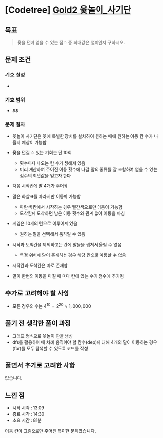 # [Codetree] [Gold2 윷놀이_사기단](https://www.codetree.ai/training-field/frequent-problems/woodstick-fraud/description?page=2&pageSize=20)

## 목표
> 윷을 던져 얻을 수 있는 점수 중 최대값은 얼마인지 구하시오.
## 문제 조건
### 기호 설명
* 
### 기호 범위
* $$
### 문제 절차
* 윷놀이 사기단은 윷에 특별한 장치를 설치하여 원하는 때에 원하는 이동 칸 수가 나올지 예상이 가능함
* 윷을 던질 수 있는 기회는 단 10회
  * 횟수마다 나오는 칸 수가 정해져 있음
  * 미리 계산하여 주어진 이동 횟수에 나갈 말의 종류를 잘 조합하여 얻을 수 있는 점수의 최댓값을 얻고자 한다

* 처음 시작칸에 말 4개가 주어짐
* 말은 화살표를 따라서만 이동이 가능함
  * 파란색 칸에서 시작하는 경우 빨간색으로만 이동이 가능함
  * 도착칸에 도착하면 남은 이동 횟수와 관계 없이 이동을 마침
* 게임은 10개의 턴으로 이루어져 있음
  * 원하는 말을 선택해서 움직일 수 있음
* 시작과 도착칸을 제외하고는 칸에 말들을 겹쳐서 올릴 수 없음
  * 특정 위치에 말이 존재하는 경우 해당 칸으로 이동할 수 없음
* 시작칸과 도착칸은 따로 존재함
* 말이 한번의 이동을 마칠 때 마다 칸에 있는 수가 점수에 추가됨

## 추가로 고려해야 할 사항
* 모든 경우의 수는 $4^{10} = 2^{20} \approx 1,000,000$

## 풀기 전 생각한 풀이 과정
* 그래프 형식으로 윷놀이 판을 생성
* dfs를 활용하여 매 차례 움직여야 할 칸수(dep)에 대해 4개의 말이 이동하는 경우(for)를 모두 탐색할 수 있도록 코드를 작성
  
## 풀면서 추가로 고려한 사항
없습니다.

## 느낀 점
* 시작 시각 : 13:09
* 종료 시각 : 14:30
* 소요 시간 : 81분

이동 칸이 그림으로만 주어진 특이한 문제였습니다.